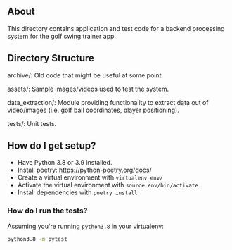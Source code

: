 ## About ##
This directory contains application and test code for a 
backend processing system for the golf swing trainer app.

## Directory Structure ##

archive/: Old code that might be useful at some point.

assets/: Sample images/videos used to test the system.

data_extraction/: Module providing functionality to extract data out of video/images (i.e. golf ball coordinates, player positioning).

tests/: Unit tests.

## How do I get setup? ##
- Have Python 3.8 or 3.9 installed.
- Install poetry: https://python-poetry.org/docs/
- Create a virtual environment with `virtualenv env/`
- Activate the virtual environment with `source env/bin/activate`
- Install dependencies with `poetry install`

### How do I run the tests? ##
Assuming you're running `python3.8` in your virtualenv:

```bash
python3.8 -m pytest
```

